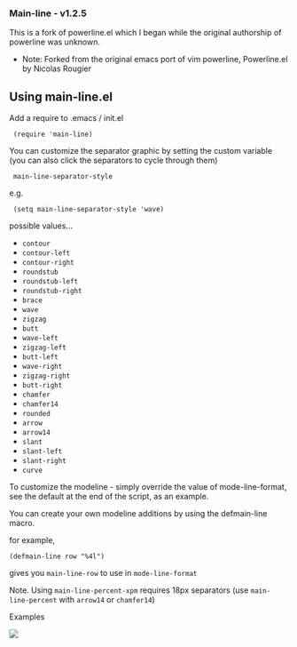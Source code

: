 ### Main-line - v1.2.5

This is a fork of powerline.el which I began while the original
authorship of powerline was unknown.

- Note: Forked from the original emacs port of vim powerline,
Powerline.el by Nicolas Rougier

## Using main-line.el

Add a require to .emacs / init.el

     (require 'main-line)

You can customize the separator graphic by setting the custom variable (you can also click the separators to cycle through them)

     main-line-separator-style
     
e.g.

     (setq main-line-separator-style 'wave)

possible values...

- `contour`
- `contour-left`
- `contour-right`
- `roundstub`
- `roundstub-left`
- `roundstub-right`
- `brace`
- `wave`
- `zigzag`
- `butt`
- `wave-left`
- `zigzag-left`
- `butt-left`
- `wave-right`
- `zigzag-right`
- `butt-right`
- `chamfer`
- `chamfer14`
- `rounded`
- `arrow`
- `arrow14`
- `slant`
- `slant-left`
- `slant-right`
- `curve`

To customize the modeline - simply override the value of mode-line-format,
see the default at the end of the script, as an example.

You can create your own modeline additions by using the defmain-line macro.

for example,

    (defmain-line row "%4l")

gives you `main-line-row` to use in `mode-line-format`

Note. Using `main-line-percent-xpm` requires 18px separators (use
`main-line-percent` with `arrow14` or `chamfer14`)

Examples

![](https://raw.github.com/jasonm23/emacs-mainline/master/emacs-main-line-examples.png)
